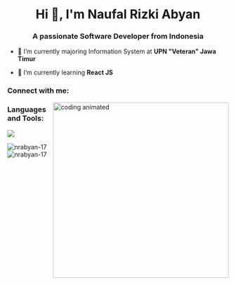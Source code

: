 <h1 align="center">Hi 👋, I'm Naufal Rizki Abyan</h1>
<h3 align="center">A passionate Software Developer from Indonesia</h3>

- 🔭 I’m currently majoring Information System at **UPN "Veteran" Jawa Timur**

- 🌱 I’m currently learning **React JS**

<h3 align="left">Connect with me:</h3>
<p align="left">
</p>

<img align="right" width="400px" margin-bottom="5px" alt="coding animated" src="https://images.app.goo.gl/HbgyZtKQePzZQETN9">

<h3 align="left">Languages and Tools:</h3>
<img src="https://skillicons.dev/icons?i=html,css,js,react,tailwindcss,java,bootstrap,nodejs,expressjs">
<p><img align="left" src="https://github-readme-stats.vercel.app/api/top-langs?username=nrabyan-17&show_icons=true&locale=en&layout=compact" alt="nrabyan-17" /></p>

<p>&nbsp;<img align="left" src="https://github-readme-stats.vercel.app/api?username=nrabyan-17&show_icons=true&locale=en" alt="nrabyan-17" /></p>

    
